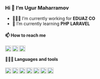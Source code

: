 ### Hi 👋 I’m Ugur Maharramov

- 👨🏽‍💻 I’m currently working for **EDUAZ CO**
- 🌱 I’m currently learning **PHP LARAVEL**


#### 📫 How to reach me

<a href="https://www.linkedin.com/in/ugurmaharramov">
    <img align="left" width="20px" src="https://simpleicons.vercel.app/linkedin/000">
</a>

<a href="https://t.me/Ugur_Maharramov">
    <img align="left" width="20px" src="https://simpleicons.vercel.app/telegram/000">
</a>

<a href="https://www.instagram.com/ugur_maharramov">
    <img align="left" width="20px" src="https://simpleicons.vercel.app/instagram/000">
</a>

<br>

#### 👨🏻‍💻 Languages and tools

<img align="left" width="20px" src="https://simpleicons.vercel.app/php/000">
<img align="left" width="20px" src="https://simpleicons.vercel.app/laravel/000">
<img align="left" width="20px" src="https://simpleicons.vercel.app/mysql/000">
<img align="left" width="20px" src="https://simpleicons.vercel.app/postgresql/000">
<img align="left" width="20px" src="https://simpleicons.vercel.app/postman/000">
<img align="left" width="20px" src="https://simpleicons.vercel.app/jquery/000">
<img align="left" width="20px" src="https://simpleicons.vercel.app/git/000">

